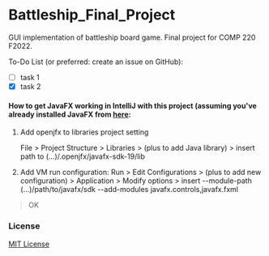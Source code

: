 # Battleship_Final_Project

GUI implementation of battleship board game.  Final project for COMP 220 F2022.

To-Do List (or preferred: create an issue on GitHub):
- [ ] task 1
- [x] task 2

#### How to get JavaFX working in IntelliJ with this project (assuming you've already installed JavaFX from [here](https://gluonhq.com/products/javafx/):

1. Add openjfx to libraries project setting

   File > Project Structure > Libraries > (plus to add Java library) > insert path to (...)/.openjfx/javafx-sdk-19/lib

2. Add VM run configuration:
   Run > Edit Configurations > (plus to add new configuration) > Application > Modify options > insert
   --module-path (...)/path/to/javafx/sdk --add-modules javafx.controls,javafx.fxml
> OK

### License

[MIT License](LICENSE.md)
